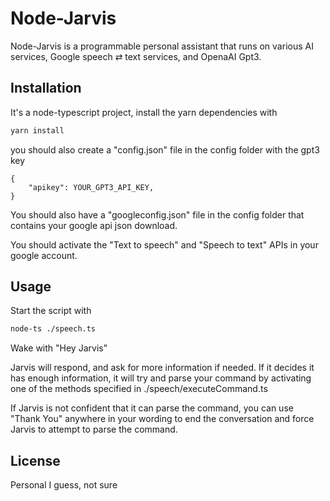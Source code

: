 # Node-Jarvis

Node-Jarvis is a programmable personal assistant that runs on various AI services, Google speech ⇄ text services, and OpenaAI Gpt3.

## Installation

It's a node-typescript project, install the yarn dependencies with

```bash
yarn install
```

you should also create a "config.json" file in the config folder with the gpt3 key

```
{
    "apikey": YOUR_GPT3_API_KEY,
}
```

You should also have a "googleconfig.json" file in the config folder that contains your google api json download.

You should activate the "Text to speech" and "Speech to text" APIs in your google account.

## Usage

Start the script with

```bash
node-ts ./speech.ts
```

Wake with "Hey Jarvis"

Jarvis will respond, and ask for more information if needed. If it decides it has enough information, it will try and parse your command by activating one of the methods specified in ./speech/executeCommand.ts

If Jarvis is not confident that it can parse the command, you can use
"Thank You" anywhere in your wording to end the conversation and force Jarvis to attempt to parse the command.

## License

Personal I guess, not sure
